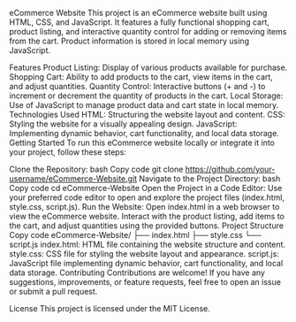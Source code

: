 eCommerce Website
This project is an eCommerce website built using HTML, CSS, and JavaScript. It features a fully functional shopping cart, product listing, and interactive quantity control for adding or removing items from the cart. Product information is stored in local memory using JavaScript.

Features
Product Listing: Display of various products available for purchase.
Shopping Cart: Ability to add products to the cart, view items in the cart, and adjust quantities.
Quantity Control: Interactive buttons (+ and -) to increment or decrement the quantity of products in the cart.
Local Storage: Use of JavaScript to manage product data and cart state in local memory.
Technologies Used
HTML: Structuring the website layout and content.
CSS: Styling the website for a visually appealing design.
JavaScript: Implementing dynamic behavior, cart functionality, and local data storage.
Getting Started
To run this eCommerce website locally or integrate it into your project, follow these steps:

Clone the Repository:
bash
Copy code
git clone https://github.com/your-username/eCommerce-Website.git
Navigate to the Project Directory:
bash
Copy code
cd eCommerce-Website
Open the Project in a Code Editor:
Use your preferred code editor to open and explore the project files (index.html, style.css, script.js).
Run the Website:
Open index.html in a web browser to view the eCommerce website.
Interact with the product listing, add items to the cart, and adjust quantities using the provided buttons.
Project Structure
Copy code
eCommerce-Website/
├── index.html
├── style.css
└── script.js
index.html: HTML file containing the website structure and content.
style.css: CSS file for styling the website layout and appearance.
script.js: JavaScript file implementing dynamic behavior, cart functionality, and local data storage.
Contributing
Contributions are welcome! If you have any suggestions, improvements, or feature requests, feel free to open an issue or submit a pull request.

License
This project is licensed under the MIT License.
